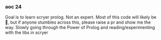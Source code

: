 ### aoc 24
Goal is to learn scryer prolog. Not an expert. Most of this code will likely be 💩, but if anyone stumbles across this, please raise a pr and show me the way. Slowly going through the Power of Prolog and reading/experimenting with the libs in scryer
